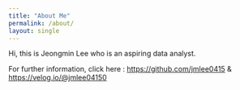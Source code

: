 ```yaml
---
title: "About Me"
permalink: /about/
layout: single
---
```

Hi, this is Jeongmin Lee who is an aspiring data analyst. 

For further information, click here : https://github.com/jmlee0415 & https://velog.io/@jmlee04150


